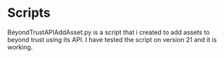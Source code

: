 # Scripts

BeyondTrustAPIAddAsset.py is a script that i created to add assets to beyond trust using its API. I have tested the script on version 21 and it is working.

